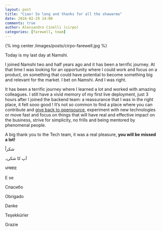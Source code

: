```yaml
---
layout: post
title: "Ciao! So long and thanks for all the shawarma"
date: 2016-02-29 14:00
comments: true
author: Alessandro Cinelli (cirpo)
categories: [farewell, team]
---
```


{% img center /images/posts/cirpo-farewell.jpg %}

Today is my last day at Namshi.

<!-- more -->
I joined Namshi two and half years ago and it has been a terrific journey. At that time I was looking for an opportunity where I could work and focus on a product, on something that could have potential to become something big and relevant for the market. I bet on Namshi. And I was right.

It has been a terrific journey where I learned a lot and worked with amazing colleagues.
I still have a vivid memory of my first live deployment, just 3 hours after I joined the backend team: a reassurance that I was in the right place, it felt sooo good !
It’s not so common to find a place where you can contribute and [give back to opensource](http://github.com/namshi), experiment with new technologies or move fast and focus on things that will have real and effective impact on the business, strive for simplicity, no frills and being mentored by phenomenal people. 

A big thank you to the Tech team, it was a real pleasure, **you will be missed a lot!**

شكراً

آپ کا شکریہ

धन्यवाद

E se

Спасибо

Obrigado

Danke

Teşekkürler

Grazie
